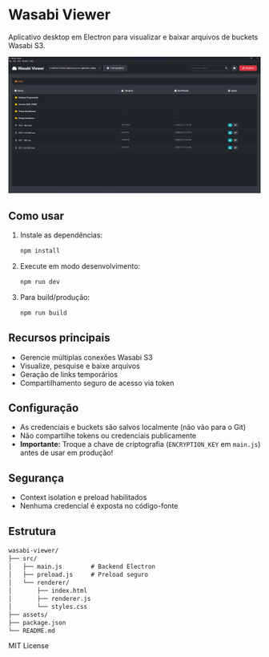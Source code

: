 # Wasabi Viewer

Aplicativo desktop em Electron para visualizar e baixar arquivos de buckets Wasabi S3.

![Tela principal](assets/screenshots/wasabi-viewer.png)

## Como usar

1. Instale as dependências:

   ```bash
   npm install
   ```

2. Execute em modo desenvolvimento:

   ```bash
   npm run dev
   ```

3. Para build/produção:

   ```bash
   npm run build
   ```

## Recursos principais

- Gerencie múltiplas conexões Wasabi S3
- Visualize, pesquise e baixe arquivos
- Geração de links temporários
- Compartilhamento seguro de acesso via token

## Configuração

- As credenciais e buckets são salvos localmente (não vão para o Git)
- Não compartilhe tokens ou credenciais publicamente
- **Importante:** Troque a chave de criptografia (`ENCRYPTION_KEY` em `main.js`) antes de usar em produção!

## Segurança

- Context isolation e preload habilitados
- Nenhuma credencial é exposta no código-fonte

## Estrutura

```
wasabi-viewer/
├── src/
│   ├── main.js        # Backend Electron
│   ├── preload.js     # Preload seguro
│   └── renderer/
│       ├── index.html
│       ├── renderer.js
│       └── styles.css
├── assets/
├── package.json
└── README.md
```

MIT License
